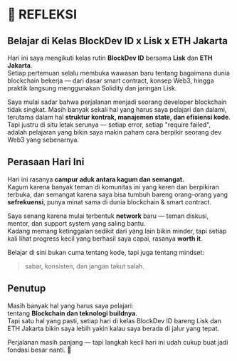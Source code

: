# 🌱 REFLEKSI

## Belajar di Kelas BlockDev ID x Lisk x ETH Jakarta

Hari ini saya mengikuti kelas rutin **BlockDev ID** bersama **Lisk** dan **ETH Jakarta**.  
Setiap pertemuan selalu membuka wawasan baru tentang bagaimana dunia blockchain bekerja — dari dasar smart contract, konsep Web3, hingga praktik langsung menggunakan Solidity dan jaringan Lisk.  

Saya mulai sadar bahwa perjalanan menjadi seorang developer blockchain tidak singkat. Masih banyak sekali hal yang harus saya pelajari dan dalami, terutama dalam hal **struktur kontrak, manajemen state, dan efisiensi kode**.  
Tapi justru di situ letak serunya — setiap error, setiap "require failed", adalah pelajaran yang bikin saya makin paham cara berpikir seorang dev Web3 yang sebenarnya.

## Perasaan Hari Ini

Hari ini rasanya **campur aduk antara kagum dan semangat.**  
Kagum karena banyak teman di komunitas ini yang keren dan berpikiran terbuka, dan semangat karena saya bisa tumbuh bareng orang-orang yang **sefrekuensi**, punya minat sama di dunia blockchain & smart contract.  

Saya senang karena mulai terbentuk **network** baru — teman diskusi, mentor, dan support system yang saling bantu.  
Kadang memang ketinggalan sedikit dari yang lain bikin minder, tapi setiap kali lihat progress kecil yang berhasil saya capai, rasanya **worth it**.  

Belajar di sini bukan cuma tentang kode, tapi juga tentang mindset:  
> sabar, konsisten, dan jangan takut salah.

## Penutup

Masih banyak hal yang harus saya pelajari:  
tentang **Blockchain dan teknologi buildnya**.  
Tapi satu hal yang pasti, setiap hari di kelas BlockDev ID bareng Lisk dan ETH Jakarta bikin saya lebih yakin kalau saya berada di jalur yang tepat.  

Perjalanan masih panjang — tapi langkah kecil hari ini udah cukup buat jadi fondasi besar nanti. 🚀
